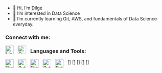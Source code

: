 - 👋 Hi, I’m Dilge
- 👀 I’m interested in Data Science
- 🌱 I’m currently learning Git, AWS, and fundamentals of Data Science everyday.


### Connect with me:
[<img align="left" alt="Linkedin" width="26px" src="https://simpleicons.org/icons/linkedin.svg" style="padding-right:10px;" />][linkedin]
[<img align="left" alt="Gmail" width="26px" src="https://simpleicons.org/icons/gmail.svg" style="padding-right:10px;" />][gmail]


### Languages and Tools:
[<img align="left" alt="Python" width="26px" src="https://simpleicons.org/icons/python.svg" style="padding-right:10px;" />]
[<img align="left" alt="Python" width="26px" src="https://simpleicons.org/icons/python.svg" style="padding-right:10px;" />]
[<img align="left" alt="Python" width="26px" src="https://simpleicons.org/icons/python.svg" style="padding-right:10px;" />]
[<img align="left" alt="Python" width="26px" src="https://simpleicons.org/icons/python.svg" style="padding-right:10px;" />]
[<img align="left" alt="Python" width="26px" src="https://simpleicons.org/icons/python.svg" style="padding-right:10px;" />]

[linkedin]: https://www.linkedin.com/in/dilge-karakaş-68b880127/
[gmail]: mailto:karakasdilge@gmail.com
